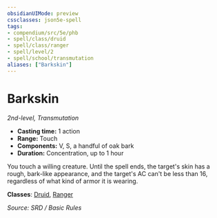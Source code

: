 ```yaml
---
obsidianUIMode: preview
cssclasses: json5e-spell
tags:
- compendium/src/5e/phb
- spell/class/druid
- spell/class/ranger
- spell/level/2
- spell/school/transmutation
aliases: ["Barkskin"]
---
```

# Barkskin
*2nd-level, Transmutation*  

- **Casting time:** 1 action
- **Range:** Touch
- **Components:** V, S, a handful of oak bark
- **Duration:** Concentration, up to 1 hour

You touch a willing creature. Until the spell ends, the target's skin has a rough, bark-like appearance, and the target's AC can't be less than 16, regardless of what kind of armor it is wearing.

**Classes**: [Druid](5.D&D%205e/compendium/classes/druid.md), [Ranger](ranger.md)

*Source: SRD / Basic Rules*